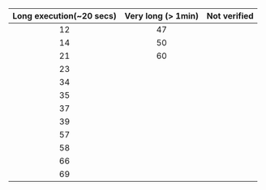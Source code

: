 | Long execution(~20 secs) | Very long (> 1min) | Not verified |
| :---------------------:  |:------------------:|:------------:|
| 12                       | 47                 |              |
| 14                       | 50                 |              |
| 21                       | 60                 |              |
| 23                       |                    |              |
| 34                       |                    |              |
| 35                       |                    |              |
| 37                       |                    |              |
| 39                       |                    |              |
| 57                       |                    |              |
| 58                       |                    |              |
| 66                       |                    |              |
| 69                       |                    |              |
